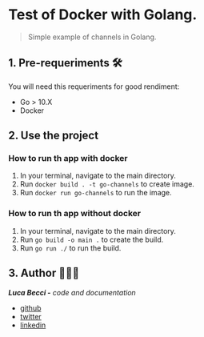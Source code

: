# Test of Docker with Golang.

> Simple example of channels in Golang.

## 1. Pre-requeriments 🛠

You will need this requeriments for good rendiment:

- Go > 10.X
- Docker

## 2. Use the project

### How to run th app with docker

1. In your terminal, navigate to the main directory.
2. Run `docker build . -t go-channels` to create image.
3. Run `docker run go-channels` to run the image.

### How to run th app without docker

1. In your terminal, navigate to the main directory.
2. Run `go build -o main .` to create the build.
3. Run `go run ./` to run the build.


## 3. Author 🙎🏻‍♂️

***Luca Becci -** code and documentation*

- [github](https://github.com/lucabecci)
- [twitter](https://twitter.com/lucabecci)
- [linkedin](https://www.linkedin.com/in/luca-becci-b8044b198/)